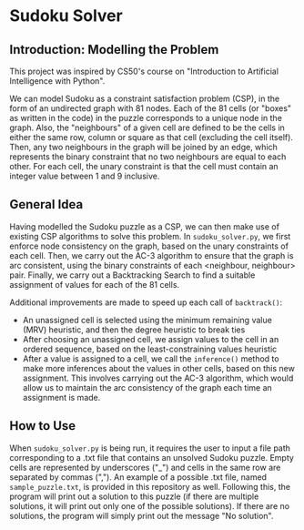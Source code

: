 # Sudoku Solver

## Introduction: Modelling the Problem
This project was inspired by CS50's course on "Introduction to Artificial Intelligence with Python".

We can model Sudoku as a constraint satisfaction problem (CSP), in the form of an undirected graph with 81 nodes. Each of the 81 cells (or "boxes" as written in the code) in the puzzle corresponds to a unique node in the graph. Also, the "neighbours" of a given cell are defined to be the cells in either the same row, column or square as that cell (excluding the cell itself). Then, any two neighbours in the graph will be joined by an edge, which represents the binary constraint that no two neighbours are equal to each other. For each cell, the unary constraint is that the cell must contain an integer value between 1 and 9 inclusive.

## General Idea
Having modelled the Sudoku puzzle as a CSP, we can then make use of existing CSP algorithms to solve this problem. In `sudoku_solver.py`, we first enforce node consistency on the graph, based on the unary constraints of each cell. Then, we carry out the AC-3 algorithm to ensure that the graph is arc consistent, using the binary constraints of each <neighbour, neighbour> pair. Finally, we carry out a Backtracking Search to find a suitable assignment of values for each of the 81 cells.

Additional improvements are made to speed up each call of `backtrack()`:  
* An unassigned cell is selected using the minimum remaining value (MRV) heuristic, and then the degree heuristic to break ties
* After choosing an unassigned cell, we assign values to the cell in an ordered sequence, based on the least-constraining values heuristic
* After a value is assigned to a cell, we call the `inference()` method to make more inferences about the values in other cells, based on this new assignment. This involves carrying out the AC-3 algorithm, which would allow us to maintain the arc consistency of the graph each time an assignment is made.

## How to Use
When `sudoku_solver.py` is being run, it requires the user to input a file path corresponding to a .txt file that contains an unsolved Sudoku puzzle. Empty cells are represented by underscores ("_") and cells in the same row are separated by commas (","). An example of a possible .txt file, named `sample_puzzle.txt`, is provided in this repository as well. Following this, the program will print out a solution to this puzzle (if there are multiple solutions, it will print out only one of the possible solutions). If there are no solutions, the program will simply print out the message "No solution".
